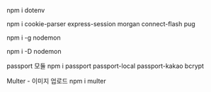 npm i dotenv

npm i cookie-parser express-session morgan connect-flash pug

npm i -g nodemon

npm i -D nodemon

passport 모듈
npm i passport passport-local passport-kakao bcrypt

Multer - 이미지 업로드
npm i multer
